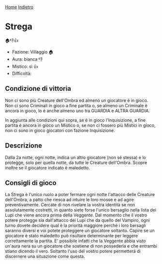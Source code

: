 [Home](/wherewolf-rules)
[Indietro](..)

# Strega

<span class='emoji'>🏠👎👍</span>

- Fazione: Villaggio <span class='emoji'>🏠</span>
- Aura: bianca <span class='emoji'>👎</span>
- Mistico: sì <span class='emoji'>👍</span>
- Difficoltà: 

## Condizione di vittoria

Non ci sono più Creature dell'Ombra ed almeno un giocatore è in gioco. Non ci sono Criminali in gioco a fine partita o, se almeno un Criminale è ancora in gioco, lo è anche almeno uno tra GUARDIA e ALTRA GUARDIA.

In aggiunta alle condizioni qui sopra, se è in gioco l'Inquisizione, a fine partita è ancora in gioco un Mistico o, se non ci fossero più Mistici in gioco, non ci sono in gioco giocatori con fazione Inquisizione.

## Descrizione

Dalla 2a notte, ogni notte, indica un altro giocatore (non sé stessa) e lo protegge, solo per quella notte, da tutte le Creature dell'Ombra. Scopre inoltre se il giocatore indicato è maledetto.

## Consigli di gioco

La Strega è l'unico ruolo a poter fermare ogni notte l'attacco delle Creature dell'Ombra, a patto che riesca ad intuire le loro mosse e ad agire preventivamente. Cercate di non rivelare la vostra identità se non assolutamente costretti, in quanto siete forse l'unico bersaglio nella lista dei Lupi che viene ancora prima della Veggente. Dal momento che il vostro potere protegge sia dall'attacco dei Lupi che da quello del Vampiro, ogni turno dovete decidere qual è la priorità maggiore perchè i loro bersagli saranno diversi e voi potete proteggere un giocatore soltanto. Capire se un giocatore è stato maledetto può risultare determinante per leggere correttamente la partita. E' possibile infatti che la Veggente abbia visto un'aura nera su un giocatore che sostiene di non possederla e che entrambi stiano dicendo il vero. Soltanto l'uso del vostro potere permetterà di discernere una situazione come questa.
